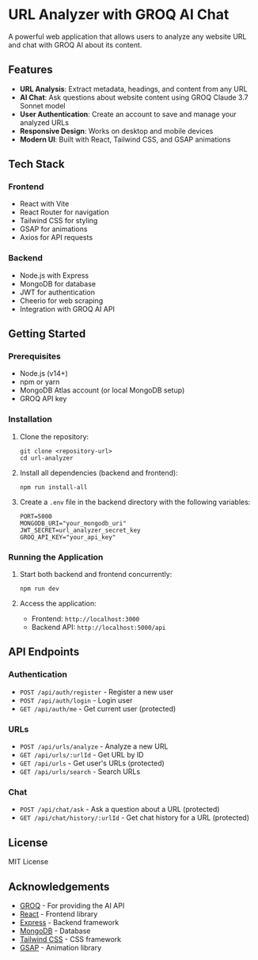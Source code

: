 # URL Analyzer with GROQ AI Chat

A powerful web application that allows users to analyze any website URL and chat with GROQ AI about its content.

## Features

- **URL Analysis**: Extract metadata, headings, and content from any URL
- **AI Chat**: Ask questions about website content using GROQ Claude 3.7 Sonnet model
- **User Authentication**: Create an account to save and manage your analyzed URLs
- **Responsive Design**: Works on desktop and mobile devices
- **Modern UI**: Built with React, Tailwind CSS, and GSAP animations

## Tech Stack

### Frontend
- React with Vite
- React Router for navigation
- Tailwind CSS for styling
- GSAP for animations
- Axios for API requests

### Backend
- Node.js with Express
- MongoDB for database
- JWT for authentication
- Cheerio for web scraping
- Integration with GROQ AI API

## Getting Started

### Prerequisites

- Node.js (v14+)
- npm or yarn
- MongoDB Atlas account (or local MongoDB setup)
- GROQ API key

### Installation

1. Clone the repository:
   ```
   git clone <repository-url>
   cd url-analyzer
   ```

2. Install all dependencies (backend and frontend):
   ```
   npm run install-all
   ```

3. Create a `.env` file in the backend directory with the following variables:
   ```
   PORT=5000
   MONGODB_URI="your_mongodb_uri"
   JWT_SECRET=url_analyzer_secret_key
   GROQ_API_KEY="your_api_key"
   ```

### Running the Application

1. Start both backend and frontend concurrently:
   ```
   npm run dev
   ```

2. Access the application:
   - Frontend: `http://localhost:3000`
   - Backend API: `http://localhost:5000/api`

## API Endpoints

### Authentication
- `POST /api/auth/register` - Register a new user
- `POST /api/auth/login` - Login user
- `GET /api/auth/me` - Get current user (protected)

### URLs
- `POST /api/urls/analyze` - Analyze a new URL
- `GET /api/urls/:urlId` - Get URL by ID
- `GET /api/urls` - Get user's URLs (protected)
- `GET /api/urls/search` - Search URLs

### Chat
- `POST /api/chat/ask` - Ask a question about a URL (protected)
- `GET /api/chat/history/:urlId` - Get chat history for a URL (protected)

## License

MIT License

## Acknowledgements

- [GROQ](https://console.groq.com/) - For providing the AI API
- [React](https://reactjs.org/) - Frontend library
- [Express](https://expressjs.com/) - Backend framework
- [MongoDB](https://www.mongodb.com/) - Database
- [Tailwind CSS](https://tailwindcss.com/) - CSS framework
- [GSAP](https://greensock.com/gsap/) - Animation library 
